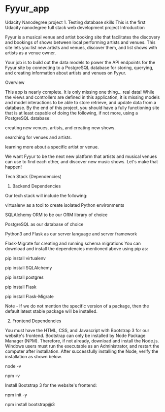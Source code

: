 # Fyyur_app
Udacity Nanodegree project 1. Testing database skills 
This is the first Udacity nanodegree full stack web development project 
Introduction

Fyyur is a musical venue and artist booking site that facilitates the discovery and bookings of shows between local performing artists and venues. This site lets you list new artists and venues, discover them, and list shows with artists as a venue owner.

Your job is to build out the data models to power the API endpoints for the Fyyur site by connecting to a PostgreSQL database for storing, querying, and creating information about artists and venues on Fyyur.

Overview

This app is nearly complete. It is only missing one thing… real data! While the views and controllers are defined in this application, it is missing models and model interactions to be able to store retrieve, and update data from a database. By the end of this project, you should have a fully functioning site that is at least capable of doing the following, if not more, using a PostgreSQL database:

creating new venues, artists, and creating new shows.

searching for venues and artists.

learning more about a specific artist or venue.

We want Fyyur to be the next new platform that artists and musical venues can use to find each other, and discover new music shows. Let's make that happen!

Tech Stack (Dependencies)

1. Backend Dependencies

Our tech stack will include the following:

virtualenv as a tool to create isolated Python environments

SQLAlchemy ORM to be our ORM library of choice

PostgreSQL as our database of choice

Python3 and Flask as our server language and server framework

Flask-Migrate for creating and running schema migrations You can download and install the dependencies mentioned above using pip as:

pip install virtualenv

pip install SQLAlchemy

pip install postgres

pip install Flask

pip install Flask-Migrate

Note - If we do not mention the specific version of a package, then the default latest stable package will be installed.

2. Frontend Dependencies

You must have the HTML, CSS, and Javascript with Bootstrap 3 for our website's frontend. Bootstrap can only be installed by Node Package Manager (NPM). Therefore, if not already, download and install the Node.js. Windows users must run the executable as an Administrator, and restart the computer after installation. After successfully installing the Node, verify the installation as shown below.

node -v

npm -v

Install Bootstrap 3 for the website's frontend:

npm init -y

npm install bootstrap@3
